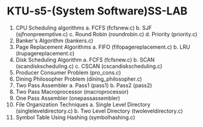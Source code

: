 # KTU-s5-(System Software)SS-LAB
1. CPU Scheduling algorithms
  a. FCFS (fcfsnew.c)
  b. SJF (sjfnonpreemptive.c)
  c. Round Robin (roundrobin.c)
  d. Priority (priority.c)
2. Banker's Algorithm (bankers.c)
3. Page Replacement Algorithms
  a. FIFO (fifopagereplacement.c) 
  b. LRU (lrupagereplacement.c)
4. Disk Scheduling Algorithm
  a. FCFS (fcfsnew.c)
  b. SCAN (scandiskscheduling.c)
  c. CSCAN (cscandiskscheduling.c)
5. Producer Consumer Problem (pro_cons.c)
6. Dining Philosopher Problem (dining_philosopher.c)
7. Two Pass Assembler
  a. Pass1 (pass1)
  b. Pass2 (pass2)
8. Two Pass Macroprocessor (macroprocessor)
9. One Pass Assembler (onepassassembler)
10. File Organization Techniques 
  a. Single Level Directory (singleleveldirectory.c)
  b. Two Level Directory (twoleveldirectory.c)
11. Symbol Table Using Hashing (symbolhashing.c)

  
